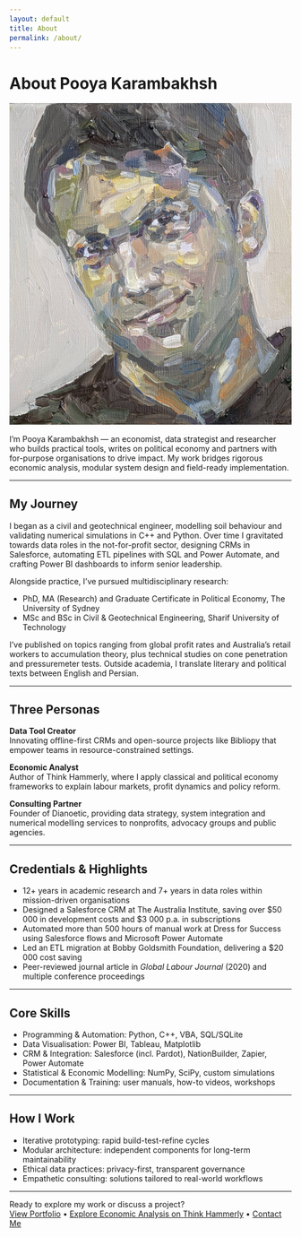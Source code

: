 ```yaml
---
layout: default
title: About
permalink: /about/
---
```



# About Pooya Karambakhsh


<img src="/assets/img/pooya_img.jpg" alt="Pooya Karambakhsh" class="main-photo">

I’m Pooya Karambakhsh — an economist, data strategist and researcher who builds practical tools, writes on political economy and partners with for-purpose organisations to drive impact. My work bridges rigorous economic analysis, modular system design and field-ready implementation.

---

## My Journey

I began as a civil and geotechnical engineer, modelling soil behaviour and validating numerical simulations in C++ and Python. Over time I gravitated towards data roles in the not-for-profit sector, designing CRMs in Salesforce, automating ETL pipelines with SQL and Power Automate, and crafting Power BI dashboards to inform senior leadership.

Alongside practice, I’ve pursued multidisciplinary research:

- PhD, MA (Research) and Graduate Certificate in Political Economy, The University of Sydney  
- MSc and BSc in Civil & Geotechnical Engineering, Sharif University of Technology  

I’ve published on topics ranging from global profit rates and Australia’s retail workers to accumulation theory, plus technical studies on cone penetration and pressuremeter tests. Outside academia, I translate literary and political texts between English and Persian.

---

## Three Personas

**Data Tool Creator**  
Innovating offline-first CRMs and open-source projects like Bibliopy that empower teams in resource-constrained settings.

**Economic Analyst**  
Author of Think Hammerly, where I apply classical and political economy frameworks to explain labour markets, profit dynamics and policy reform.

**Consulting Partner**  
Founder of Dianoetic, providing data strategy, system integration and numerical modelling services to nonprofits, advocacy groups and public agencies.

---

## Credentials & Highlights

- 12+ years in academic research and 7+ years in data roles within mission-driven organisations  
- Designed a Salesforce CRM at The Australia Institute, saving over $50 000 in development costs and $3 000 p.a. in subscriptions  
- Automated more than 500 hours of manual work at Dress for Success using Salesforce flows and Microsoft Power Automate  
- Led an ETL migration at Bobby Goldsmith Foundation, delivering a $20 000 cost saving  
- Peer-reviewed journal article in *Global Labour Journal* (2020) and multiple conference proceedings  

---

## Core Skills

- Programming & Automation: Python, C++, VBA, SQL/SQLite  
- Data Visualisation: Power BI, Tableau, Matplotlib  
- CRM & Integration: Salesforce (incl. Pardot), NationBuilder, Zapier, Power Automate  
- Statistical & Economic Modelling: NumPy, SciPy, custom simulations  
- Documentation & Training: user manuals, how-to videos, workshops  

---

## How I Work

- Iterative prototyping: rapid build-test-refine cycles  
- Modular architecture: independent components for long-term maintainability  
- Ethical data practices: privacy-first, transparent governance  
- Empathetic consulting: solutions tailored to real-world workflows  

---

Ready to explore my work or discuss a project?  
[View Portfolio](/portfolio) • [Explore Economic Analysis on Think Hammerly](https://thinkhammerly.wordpress.com) • [Contact Me](/contact)
